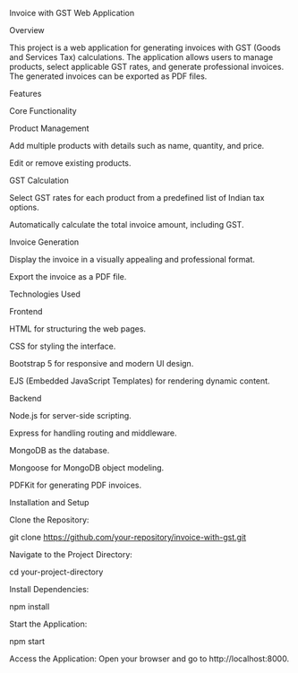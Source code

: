 Invoice with GST Web Application

Overview

This project is a web application for generating invoices with GST (Goods and Services Tax) calculations. The application allows users to manage products, select applicable GST rates, and generate professional invoices. The generated invoices can be exported as PDF files.



Features

Core Functionality

Product Management

Add multiple products with details such as name, quantity, and price.

Edit or remove existing products.

GST Calculation

Select GST rates for each product from a predefined list of Indian tax options.

Automatically calculate the total invoice amount, including GST.

Invoice Generation

Display the invoice in a visually appealing and professional format.

Export the invoice as a PDF file.



Technologies Used

Frontend

HTML for structuring the web pages.

CSS for styling the interface.

Bootstrap 5 for responsive and modern UI design.


EJS (Embedded JavaScript Templates) for rendering dynamic content.

Backend

Node.js for server-side scripting.

Express for handling routing and middleware.

MongoDB as the database.

Mongoose for MongoDB object modeling.

PDFKit for generating PDF invoices.


Installation and Setup

Clone the Repository:

git clone https://github.com/your-repository/invoice-with-gst.git

Navigate to the Project Directory:

cd your-project-directory

Install Dependencies:

npm install

Start the Application:

npm start

Access the Application:
Open your browser and go to http://localhost:8000.